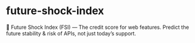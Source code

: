 # future-shock-index
🚀 Future Shock Index (FSI) — The credit score for web features. Predict the future stability &amp; risk of APIs, not just today’s support.
